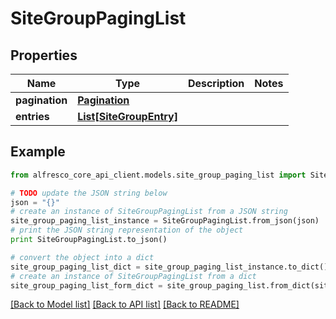 # SiteGroupPagingList


## Properties
Name | Type | Description | Notes
------------ | ------------- | ------------- | -------------
**pagination** | [**Pagination**](Pagination.md) |  | 
**entries** | [**List[SiteGroupEntry]**](SiteGroupEntry.md) |  | 

## Example

```python
from alfresco_core_api_client.models.site_group_paging_list import SiteGroupPagingList

# TODO update the JSON string below
json = "{}"
# create an instance of SiteGroupPagingList from a JSON string
site_group_paging_list_instance = SiteGroupPagingList.from_json(json)
# print the JSON string representation of the object
print SiteGroupPagingList.to_json()

# convert the object into a dict
site_group_paging_list_dict = site_group_paging_list_instance.to_dict()
# create an instance of SiteGroupPagingList from a dict
site_group_paging_list_form_dict = site_group_paging_list.from_dict(site_group_paging_list_dict)
```
[[Back to Model list]](../README.md#documentation-for-models) [[Back to API list]](../README.md#documentation-for-api-endpoints) [[Back to README]](../README.md)


